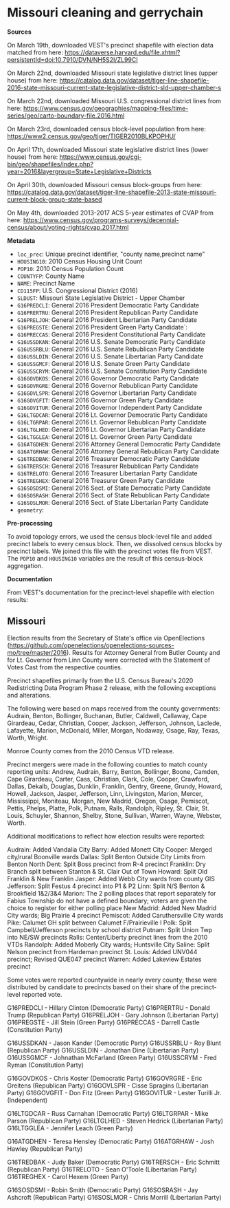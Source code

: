 # Missouri cleaning and gerrychain

__Sources__

On March 19th, downloaded VEST's precinct shapefile with election data matched from here: 
https://dataverse.harvard.edu/file.xhtml?persistentId=doi:10.7910/DVN/NH5S2I/ZL99CI

On March 22nd, downloaded Missouri state legislative district lines (upper house) from here: 
https://catalog.data.gov/dataset/tiger-line-shapefile-2016-state-missouri-current-state-legislative-district-sld-upper-chamber-s

On March 22nd, downloaded Missouri U.S. congressional district lines from here: 
https://www.census.gov/geographies/mapping-files/time-series/geo/carto-boundary-file.2016.html

On March 23rd, downloaded census block-level population from here:
https://www2.census.gov/geo/tiger/TIGER2010BLKPOPHU/ 

On April 17th, downloaded Missouri state legislative district lines (lower house) from here:
https://www.census.gov/cgi-bin/geo/shapefiles/index.php?year=2016&layergroup=State+Legislative+Districts

On April 30th, downloaded Missouri census block-groups from here: 
https://catalog.data.gov/dataset/tiger-line-shapefile-2013-state-missouri-current-block-group-state-based 

On May 4th, downloaded 2013-2017 ACS 5-year estimates of CVAP from here: 
https://www.census.gov/programs-surveys/decennial-census/about/voting-rights/cvap.2017.html

__Metadata__

* `loc_prec`: Unique precinct identifier, "county name,precinct name" 
* `HOUSING10`: 2010 Census Housing Unit Count
* `POP10`:  2010 Census Population Count
* `COUNTYFP`: County Name
* `NAME`: Precinct Name
* `CD115FP`: U.S. Congressional District (2016)
* `SLDUST`: Missouri State Legislative District - Upper Chamber
* `G16PREDCLI`: General 2016 President Democratic Party Candidate
* `G16PRERTRU`: General 2016 President Republican Party Candidate
* `G16PRELJOH`: General 2016 President Libertarian Party Candidate
* `G16PREGSTE`:  General 2016 President Green Party Candidate`: 
* `G16PRECCAS`: General 2016 President Constitutional Party Candidate
* `G16USSDKAN`: General 2016 U.S. Senate Democratic Party Candidate
* `G16USSRBLU`: General 2016 U.S. Senate Rebublican Party Candidate
* `G16USSLDIN`: General 2016 U.S. Senate Libertarian Party Candidate
* `G16USSGMCF`: General 2016 U.S. Senate Green Party Candidate
* `G16USSCRYM`: General 2016 U.S. Senate Constitution Party Candidate
* `G16GOVDKOS`: General 2016 Governor Democratic Party Candidate
* `G16GOVRGRE`: General 2016 Governor Rebublican Party Candidate
* `G16GOVLSPR`: General 2016 Governor Libertarian Party Candidate
* `G16GOVGFIT`: General 2016 Governor Green Party Candidate
* `G16GOVITUR`: General 2016 Governor Independent Party Candidate
* `G16LTGDCAR`: General 2016 Lt. Governor Democratic Party Candidate
* `G16LTGRPAR`: General 2016 Lt. Governor Rebublican Party Candidate
* `G16LTGLHED`: General 2016 Lt. Governor Libertarian Party Candidate
* `G16LTGGLEA`: General 2016 Lt. Governor Green Party Candidate
* `G16ATGDHEN`: General 2016 Attorney General Democratic Party Candidate
* `G16ATGRHAW`: General 2016 Attorney General Rebublican Party Candidate
* `G16TREDBAK`: General 2016 Treasurer Democratic Party Candidate
* `G16TRERSCH`: General 2016 Treasurer Rebublican Party Candidate
* `G16TRELOTO`: General 2016 Treasurer Libertarian Party Candidate
* `G16TREGHEX`: General 2016 Treasurer Green Party Candidate
* `G16SOSDSMI`: General 2016 Sect. of State Democratic Party Candidate
* `G16SOSRASH`: General 2016 Sect. of State Rebublican Party Candidate
* `G16SOSLMOR`: General 2016 Sect. of State Libertarian Party Candidate
* `geometry`: 

__Pre-processing__

To avoid topology errors, we used the census block-level file and added precinct labels to every census block. Then, we dissolved census blocks by precinct labels. We joined this file with the precinct votes file from VEST. The `POP10` and `HOUSING10` variables are the result of this census-block aggregation. 

__Documentation__

From VEST's documentation for the precinct-level shapefile with election results: 

Missouri
--------
Election results from the Secretary of State's office via OpenElections (https://github.com/openelections/openelections-sources-mo/tree/master/2016). Results for Attorney General from Butler County and for Lt. Governor from Linn County were corrected with the Statement of Votes Cast from the respective counties.

Precinct shapefiles primarily from the U.S. Census Bureau's 2020 Redistricting Data Program Phase 2 release, with the following exceptions and alterations.

The following were based on maps received from the county governments: Audrain, Benton, Bollinger, Buchanan, Butler, Caldwell, Callaway, Cape Girardeau, Cedar, Christian, Cooper, Jackson, Jefferson, Johnson, Laclede, Lafayette, Marion, McDonald, Miller, Morgan, Nodaway, Osage, Ray, Texas, Worth, Wright.

Monroe County comes from the 2010 Census VTD release.

Precinct mergers were made in the following counties to match county reporting units: Andrew, Audrain, Barry, Benton, Bollinger, Boone, Camden, Cape Girardeau, Carter, Cass, Christian, Clark, Cole, Cooper, Crawford, Dallas, Dekalb, Douglas, Dunklin, Franklin, Gentry, Greene, Grundy, Howard, Howell, Jackson, Jasper, Jefferson, Linn, Livingston, Marion, Mercer, Mississippi, Moniteau, Morgan, New Madrid, Oregon, Osage, Pemiscot, Pettis, Phelps, Platte, Polk, Putnam, Ralls, Randolph, Ripley, St. Clair, St. Louis, Schuyler, Shannon, Shelby, Stone, Sullivan, Warren, Wayne, Webster, Worth.

Additional modifications to reflect how election results were reported:

Audrain: Added Vandalia City
Barry: Added Monett City
Cooper: Merged city/rural Boonville wards
Dallas: Split Benton Outside City Limits from Benton North
Dent: Split Boss precinct from R-4 precinct
Franklin: Dry Branch split between Stanton & St. Clair Out of Town
Howard: Split Old Franklin & New Franklin
Jasper: Added Webb City wards from county GIS
Jefferson: Split Festus 4 precinct into P1 & P2
Linn: Split N/S Benton & Brookfield 1&2/3&4
Marion: The 2 polling places that report separately for Fabius Township do not have a defined boundary; voters are given the choice to register for either polling place
New Madrid: Added New Madrid City wards; Big Prairie 4 precinct
Pemiscot: Added Caruthersville City wards
Pike: Calumet GH split between Calumet F/Prairieville I
Polk: Split Campbell/Jefferson precincts by school district
Putnam: Split Union Twp into NE/SW precincts
Ralls: Center/Liberty precinct lines from the 2010 VTDs
Randolph: Added Moberly City wards; Huntsville City
Saline: Split Nelson precinct from Hardeman precinct
St. Louis: Added UNV044 precinct; Revised QUE047 precinct
Warren: Added Lakeview Estates precinct

Some votes were reported countywide in nearly every county; these were distributed by candidate to precincts based on their share of the precinct-level reported vote.

G16PREDCLI - Hillary Clinton (Democratic Party)
G16PRERTRU - Donald Trump (Republican Party)
G16PRELJOH - Gary Johnson (Libertarian Party)
G16PREGSTE - Jill Stein (Green Party)
G16PRECCAS - Darrell Castle (Constitution Party)

G16USSDKAN - Jason Kander (Democratic Party)
G16USSRBLU - Roy Blunt (Republican Party)
G16USSLDIN - Jonathan Dine (Libertarian Party)
G16USSGMCF - Johnathan McFarland (Green Party)
G16USSCRYM - Fred Ryman (Constitution Party)

G16GOVDKOS - Chris Koster (Democratic Party)
G16GOVRGRE - Eric Greitens (Republican Party)
G16GOVLSPR - Cisse Spragins (Libertarian Party)
G16GOVGFIT - Don Fitz (Green Party)
G16GOVITUR - Lester Turilli Jr. (Independent)

G16LTGDCAR - Russ Carnahan (Democratic Party)
G16LTGRPAR - Mike Parson (Republican Party)
G16LTGLHED - Steven Hedrick (Libertarian Party)
G16LTGGLEA - Jennifer Leach (Green Party)

G16ATGDHEN - Teresa Hensley (Democratic Party)
G16ATGRHAW - Josh Hawley (Republican Party)

G16TREDBAK - Judy Baker (Democratic Party)
G16TRERSCH - Eric Schmitt (Republican Party)
G16TRELOTO - Sean O'Toole (Libertarian Party)
G16TREGHEX - Carol Hexem (Green Party)

G16SOSDSMI - Robin Smith (Democratic Party)
G16SOSRASH - Jay Ashcroft (Republican Party)
G16SOSLMOR - Chris Morrill (Libertarian Party)